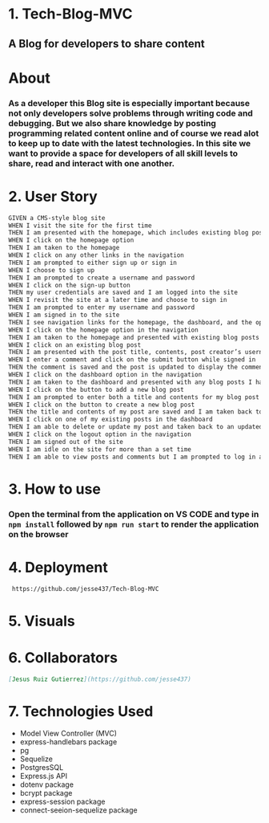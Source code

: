# 1. Tech-Blog-MVC

## A Blog for developers to share content

# About

### As a developer this Blog site is especially important because not only developers solve problems through writing code and debugging. But we also share knowledge by posting programming related content online and of course we read alot to keep up to date with the latest technologies. In this site we want to provide a space for developers of all skill levels to share, read and interact with one another.

# 2. User Story

```md
GIVEN a CMS-style blog site
WHEN I visit the site for the first time
THEN I am presented with the homepage, which includes existing blog posts if any have been posted; navigation links for the homepage and the dashboard; and the option to log in
WHEN I click on the homepage option
THEN I am taken to the homepage
WHEN I click on any other links in the navigation
THEN I am prompted to either sign up or sign in
WHEN I choose to sign up
THEN I am prompted to create a username and password
WHEN I click on the sign-up button
THEN my user credentials are saved and I am logged into the site
WHEN I revisit the site at a later time and choose to sign in
THEN I am prompted to enter my username and password
WHEN I am signed in to the site
THEN I see navigation links for the homepage, the dashboard, and the option to log out
WHEN I click on the homepage option in the navigation
THEN I am taken to the homepage and presented with existing blog posts that include the post title and the date created
WHEN I click on an existing blog post
THEN I am presented with the post title, contents, post creator’s username, and date created for that post and have the option to leave a comment
WHEN I enter a comment and click on the submit button while signed in
THEN the comment is saved and the post is updated to display the comment, the comment creator’s username, and the date created
WHEN I click on the dashboard option in the navigation
THEN I am taken to the dashboard and presented with any blog posts I have already created and the option to add a new blog post
WHEN I click on the button to add a new blog post
THEN I am prompted to enter both a title and contents for my blog post
WHEN I click on the button to create a new blog post
THEN the title and contents of my post are saved and I am taken back to an updated dashboard with my new blog post
WHEN I click on one of my existing posts in the dashboard
THEN I am able to delete or update my post and taken back to an updated dashboard
WHEN I click on the logout option in the navigation
THEN I am signed out of the site
WHEN I am idle on the site for more than a set time
THEN I am able to view posts and comments but I am prompted to log in again before I can add, update, or delete posts
```

# 3. How to use

### Open the terminal from the application on VS CODE and type in `npm install` followed by `npm run start` to render the application on the browser

# 4. Deployment

```md
 https://github.com/jesse437/Tech-Blog-MVC
```
# 5. Visuals

# 6. Collaborators

```md
[Jesus Ruiz Gutierrez](https://github.com/jesse437)
```

# 7. Technologies Used

- Model View Controller (MVC)
- express-handlebars package
- pg
- Sequelize
- PostgresSQL
- Express.js API
- dotenv package
- bcrypt package
- express-session package
- connect-seeion-sequelize package

